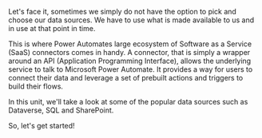 
Let's face it, sometimes we simply do not have the option to pick and choose our data sources. We have to use what is made available to us and in use at that point in time.

This is where Power Automates large ecosystem of Software as a Service (SaaS) connectors comes in handy. A connector, that is simply a wrapper around an API (Application Programming Interface), allows the underlying service to talk to Microsoft Power Automate. It provides a way for users to connect their data and leverage a set of prebuilt actions and triggers to build their flows.

In this unit, we'll take a look at some of the popular data sources such as Dataverse, SQL and SharePoint.

So, let's get started!